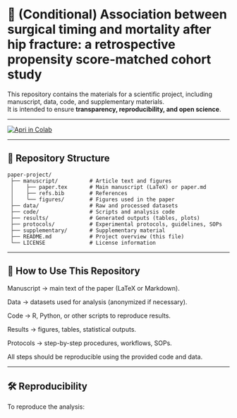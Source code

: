 # 🧪 (Conditional) Association between surgical timing and mortality after hip fracture: a retrospective propensity score-matched cohort study

This repository contains the materials for a scientific project, including manuscript, data, code, and supplementary materials.  
It is intended to ensure **transparency, reproducibility, and open science**.  

---
[![Apri in Colab](https://colab.research.google.com/assets/colab-badge.svg)](https://colab.research.google.com/github/kapefier/BrokenFemursPSM/blob/main/analysis.R)

---

## 📂 Repository Structure

```text
paper-project/
 ├── manuscript/          # Article text and figures
 │    ├── paper.tex       # Main manuscript (LaTeX) or paper.md
 │    ├── refs.bib        # References
 │    └── figures/        # Figures used in the paper
 ├── data/                # Raw and processed datasets
 ├── code/                # Scripts and analysis code
 ├── results/             # Generated outputs (tables, plots)
 ├── protocols/           # Experimental protocols, guidelines, SOPs
 ├── supplementary/       # Supplementary material
 ├── README.md            # Project overview (this file)
 └── LICENSE              # License information
```

---

## 🚀 How to Use This Repository

Manuscript → main text of the paper (LaTeX or Markdown).

Data → datasets used for analysis (anonymized if necessary).

Code → R, Python, or other scripts to reproduce results.

Results → figures, tables, statistical outputs.

Protocols → step-by-step procedures, workflows, SOPs.

All steps should be reproducible using the provided code and data.

---

## 🛠️ Reproducibility

To reproduce the analysis:
